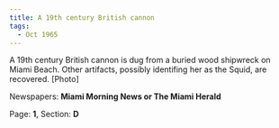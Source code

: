 ```yaml
---  
title: A 19th century British cannon  
tags:  
  - Oct 1965  
---  
```

  
A 19th century British cannon is dug from a buried wood shipwreck on Miami Beach. Other artifacts, possibly identifing her as the Squid, are recovered. [Photo]  
  
Newspapers: **Miami Morning News or The Miami Herald**  
  
Page: **1**, Section: **D** 
